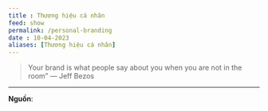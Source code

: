```yaml
---
title : Thương hiệu cá nhân
feed: show
permalink: /personal-branding
date : 10-04-2023
aliases: [Thương hiệu cá nhân]
---
```


> Your brand is what people say about you when you are not in the room” — Jeff Bezos



---

**Nguồn**:
